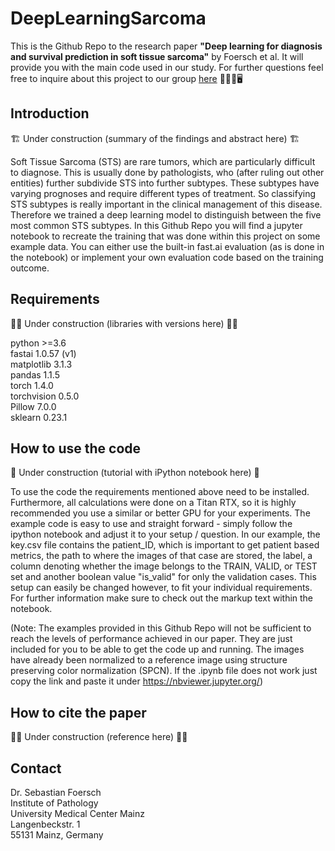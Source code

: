 # DeepLearningSarcoma
This is the Github Repo to the research paper **"Deep learning for diagnosis and survival prediction in soft tissue sarcoma"** by Foersch et al. It will provide you with the main code used in our study. For further questions feel free to inquire about this project to our group [here](mailto:sebastian.foersch@unimedizin-mainz.de?subject=[GitHub]Deep%20Learning%20Sarcoma) :microscope::man_health_worker::desktop_computer:
## Introduction
:building_construction: Under construction (summary of the findings and abstract here) :building_construction:

Soft Tissue Sarcoma (STS) are rare tumors, which are particularly difficult to diagnose. This is usually done by pathologists, who (after ruling out other entities) further subdivide STS into further subtypes. These subtypes have varying prognoses and require different types of treatment. So classifying STS subtypes is really important in the clinical management of this disease. Therefore we trained a deep learning model to distinguish between the five most common STS subtypes. In this Github Repo you will find a jupyter notebook to recreate the training that was done within this project on some example data. You can either use the built-in fast.ai evaluation (as is done in the notebook) or implement your own evaluation code based on the training outcome.
## Requirements
:man_factory_worker: Under construction (libraries with versions here) :man_factory_worker:

python >=3.6<br/>
fastai 1.0.57 (v1)<br/>
matplotlib 3.1.3<br/>
pandas 1.1.5<br/>
torch 1.4.0<br/>
torchvision 0.5.0<br/>
Pillow 7.0.0<br/>
sklearn 0.23.1<br/>

## How to use the code
:construction: Under construction (tutorial with iPython notebook here) :construction:

To use the code the requirements mentioned above need to be installed. Furthermore, all calculations were done on a Titan RTX, so it is highly recommended you use a similar or better GPU for your experiments. The example code is easy to use and straight forward - simply follow the ipython notebook and adjust it to your setup / question. In our example, the key.csv file contains the patient_ID, which is important to get patient based metrics, the path to where the images of that case are stored, the label, a column denoting whether the image belongs to the TRAIN, VALID, or TEST set and another boolean value "is_valid" for only the validation cases. This setup can easily be changed however, to fit your individual requirements. For further information make sure to check out the markup text within the notebook.

(Note: The examples provided in this Github Repo will not be sufficient to reach the levels of performance achieved in our paper. They are just included for you to be able to get the code up and running. The images have already been normalized to a reference image using structure preserving color normalization (SPCN). If the .ipynb file does not work just copy the link and paste it under https://nbviewer.jupyter.org/)

## How to cite the paper
:construction_worker_woman: Under construction (reference here) :construction_worker_woman:
## Contact
Dr. Sebastian Foersch  
Institute of Pathology  
University Medical Center Mainz  
Langenbeckstr. 1  
55131 Mainz, Germany
